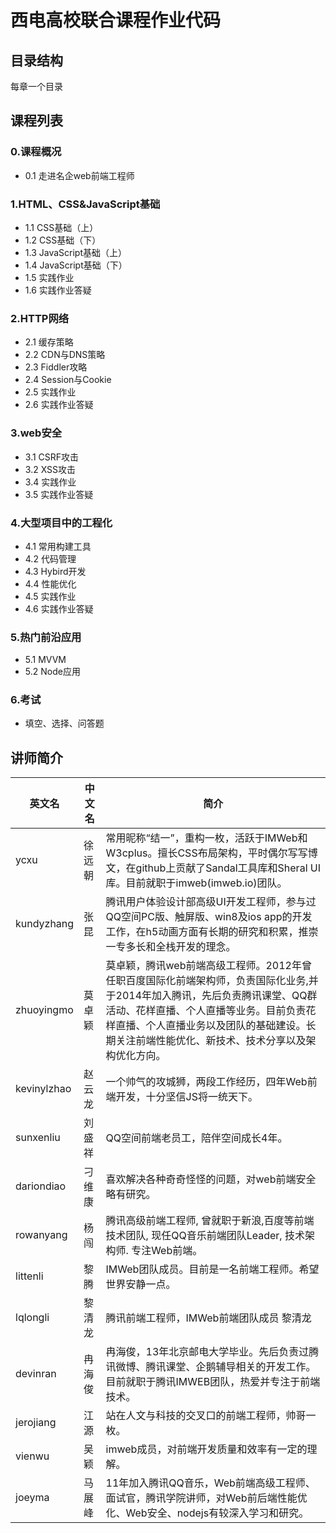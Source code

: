# 西电高校联合课程作业代码

## 目录结构
每章一个目录

## 课程列表

### 0.课程概况
- 0.1 走进名企web前端工程师

### 1.HTML、CSS&JavaScript基础
- 1.1 CSS基础（上）
- 1.2 CSS基础（下）
- 1.3 JavaScript基础（上）
- 1.4 JavaScript基础（下）
- 1.5 实践作业
- 1.6 实践作业答疑

### 2.HTTP网络
- 2.1 缓存策略
- 2.2 CDN与DNS策略
- 2.3 Fiddler攻略
- 2.4 Session与Cookie
- 2.5 实践作业
- 2.6 实践作业答疑

### 3.web安全
- 3.1 CSRF攻击
- 3.2 XSS攻击
- 3.4 实践作业
- 3.5 实践作业答疑

### 4.大型项目中的工程化
- 4.1 常用构建工具
- 4.2 代码管理
- 4.3 Hybird开发
- 4.4 性能优化
- 4.5 实践作业
- 4.6 实践作业答疑

### 5.热门前沿应用
- 5.1 MVVM
- 5.2 Node应用

### 6.考试
- 填空、选择、问答题

## 讲师简介

| 英文名 | 中文名 | 简介 |
| --- | --- | --- |
| ycxu | 徐远朝 | 常用昵称“结一”，重构一枚，活跃于IMWeb和W3cplus。擅长CSS布局架构，平时偶尔写写博文，在github上贡献了Sandal工具库和Sheral UI库。目前就职于imweb(imweb.io)团队。|
| kundyzhang | 张昆 | 腾讯用户体验设计部高级UI开发工程师，参与过QQ空间PC版、触屏版、win8及ios app的开发工作，在h5动画方面有长期的研究和积累，推崇一专多长和全栈开发的理念。|
| zhuoyingmo | 莫卓颖 | 莫卓颖，腾讯web前端高级工程师。2012年曾任职百度国际化前端架构师，负责国际化业务,并于2014年加入腾讯，先后负责腾讯课堂、QQ群活动、花样直播、个人直播等业务。目前负责花样直播、个人直播业务以及团队的基础建设。长期关注前端性能优化、新技术、技术分享以及架构优化方向。|
| kevinylzhao | 赵云龙 | 一个帅气的攻城狮，两段工作经历，四年Web前端开发，十分坚信JS将一统天下。|
| sunxenliu | 刘盛祥 | QQ空间前端老员工，陪伴空间成长4年。|
| dariondiao | 刁维康 | 喜欢解决各种奇奇怪怪的问题，对web前端安全略有研究。|
| rowanyang | 杨闯 | 腾讯高级前端工程师, 曾就职于新浪,百度等前端技术团队, 现任QQ音乐前端团队Leader, 技术架构师. 专注Web前端。|
| littenli | 黎腾 | IMWeb团队成员。目前是一名前端工程师。希望世界安静一点。|
| lqlongli | 黎清龙 | 腾讯前端工程师，IMWeb前端团队成员 黎清龙 |
| devinran | 冉海俊 | 冉海俊，13年北京邮电大学毕业。先后负责过腾讯微博、腾讯课堂、企鹅辅导相关的开发工作。目前就职于腾讯IMWEB团队，热爱并专注于前端技术。|
| jerojiang | 江源 | 站在人文与科技的交叉口的前端工程师，帅哥一枚。|
| vienwu | 吴颖 | imweb成员，对前端开发质量和效率有一定的理解。|
| joeyma | 马展峰 | 11年加入腾讯QQ音乐，Web前端高级工程师、面试官，腾讯学院讲师，对Web前后端性能优化、Web安全、nodejs有较深入学习和研究。|



